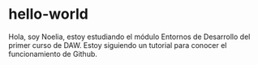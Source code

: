 # hello-world

Hola, soy Noelia, estoy estudiando el módulo Entornos de Desarrollo del primer curso de DAW.
Estoy siguiendo un tutorial para conocer el funcionamiento de Github.
